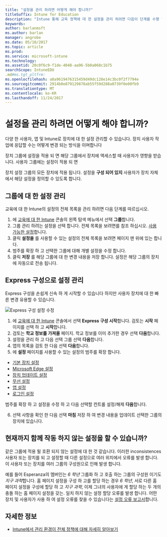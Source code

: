 ```yaml
---
title: "설정을 관리 하려면 어떻게 해야 합니까?"
titleSuffix: Intune for Education
description: "Intune 통해 교육 정책에 대 한 설정을 관리 하려면 다음이 단계를 수행 합니다."
keywords: 
author: barlanmsft
ms.author: barlan
manager: angrobe
ms.date: 05/10/2017
ms.topic: article
ms.prod: 
ms.service: microsoft-intune
ms.technology: 
ms.assetid: 20c0f6c9-f1de-4048-aa96-5b0a068c1b75
searchScope: IntuneEDU
.md#ms.tgt_pltfrm: 
ms.openlocfilehash: a8a9619476315459d49dc128e14c3bc0f2f7794e
ms.sourcegitcommit: 2914b0e879129878ab55f59d288a0739f0e00fb9
ms.translationtype: MT
ms.contentlocale: ko-KR
ms.lasthandoff: 11/24/2017
---
```

# <a name="how-do-i-manage-settings"></a>설정을 관리 하려면 어떻게 해야 합니까?

다양 한 사용자, 앱 및 Intune로 장치에 대 한 설정 관리할 수 있습니다. 장치 사용자 작업에 응답할 수는 어떻게 변경 되는 방식을 이며합니다

장치 그룹에 설정을 적용 되 면 해당 그룹에서 장치에 액세스할 때 사용자가 영향을 받습니다. 사용자 그룹에는 설정이 적용 되 면

장치 설정 그룹의 모든 장치에 적용 됩니다. 설정을 **구성 되어 있지** 사용자가 장치 자체에서 해당 설정을 정의할 수 있도록 합니다.

## <a name="manage-settings-for-groups"></a>그룹에 대 한 설정 관리

교육에 대 한 Intune의 설정의 전체 목록을 관리 하려면 다음 단계를 따르십시오.
1. 에 [교육에 대 한 Intune](https://intuneeducation.portal.azure.com) 콘솔의 왼쪽 탐색 메뉴에서 선택 **그룹**합니다.
2. 그룹 관리 하려는 설정을 선택 합니다. 전체 목록을 보려면를 참조 하십시오. [사용 가능한 설정](what-are-settings.md)합니다.
3. 클릭 **설정을** 를 사용할 수 있는 설정의 전체 목록을 보려면 페이지 맨 위에 있는 합니다.
4. 범주를 확장 하 고 선택한 그룹에 대해 개별 설정을 수정 합니다.
5. 클릭 **저장** 를 해당 그룹에 대 한 변경 내용을 저장 합니다. 설정은 해당 그룹의 장치에 자동으로 전송 됩니다.

## <a name="manage-settings-with-express-configuration"></a>Express 구성으로 설정 관리

Express 구성을 손쉽게 신속 하 게 시작할 수 있습니다 하지만 사용자 장치에 대 한 빠른 변경 유용할 수 있습니다.

  ![Express 구성 설정 수정](./media/express-config-006-choose-settings.png)

1. 에 [교육에 대 한 Intune](https://intuneeducation.portal.azure.com) 콘솔에서 선택 **Express 구성 시작**합니다. 검토는 **시작** 페이지를 선택 하 고 **시작**합니다.
2. 검토는 **학교 정보를 가져올** 페이지. 학교 정보를 이미 추가한 경우 선택 **다음**합니다.
3. 설정을 관리 하 고 다음 선택 그룹 선택 **다음**합니다.
4. 앱의 목록을 검토 한 다음 선택 **다음**합니다.
5. 에 **설정** 페이지를 사용할 수 있는 설정의 범주를 확장 합니다.
  * [기본 장치 설정](available-settings.md#basic-device-settings)
  * [Microsoft Edge 설정](available-settings.md#microsoft-edge-settings)
  * [장치 업데이트 설정](available-settings.md#device-update-settings)
  * [무선 설정](available-settings.md#wireless-settings)
  * [앱 설정](available-settings.md#app-settings)
  * [로그인 설정](available-settings.md#sign-in-settings)

  범주를 확장 하 고 설정을 수정 하 고 다음 선택할 컨트롤 설정/해제 **다음**합니다.

6. 선택 사항을 확인 한 다음 선택 **마침** 저장 하 여 변경 내용을 업데이트 선택한 그룹의 장치에 있습니다.

## <a name="can-i-ever-have-settings-that-dont-work-together"></a>현재까지 함께 작동 하지 않는 설정을 할 수 있습니까?

같은 그룹에 적용 될 호환 되지 않는 설정에 대 한 것 같습니다. 이러한 inconsistences 사용자 또는 장치를 되 고 설정할 때 다른 설정으로 여러 위치에서 오류를 발생 합니다. 이 사용자 또는 장치를 여러 그룹의 구성원으로 인해 발생 합니다.

예를 들어 Esperanza의 멤버인는 *6 학년* 그룹화 하 고 호출 하는 그룹의 구성원 이기도 *지구 과학*합니다. 홈 페이지 설정을 구성 하 고를 할당 하는 경우 *6 학년*, 서로 다른 홈 페이지 설정을 구성에 할당 하 고 *지구 과학*, 이제 그녀의 사용자에 게 할당 하는 두 개의 충돌 하는 홈 페이지 설정을 갖는. 일치 하지 않는 설정 할당 오류를 발생 합니다. 어떤 장치 및 사용자가 사용 하 여 설정 오류를 찾을 수 있습니다는 [설정 오류 보고서](what-are-reports.md)합니다.

## <a name="find-out-more"></a>자세한 정보

- [Intune에서 관리 환경이 전체 정책에 대해 자세히 알아보기](https://docs.microsoft.com/intune/deploy-use/manage-settings-and-features-on-your-devices-with-microsoft-intune-policies)
